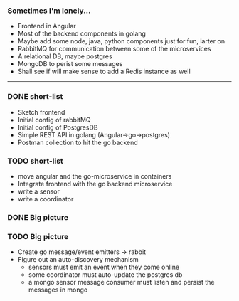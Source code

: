 ### Sometimes I'm lonely...  
- Frontend in Angular 
- Most of the backend components in golang
- Maybe add some node, java, python components just for fun, larter on
- RabbitMQ for communication between some of the microservices
- A relational DB, maybe postgres
- MongoDB to perist some messages
- Shall see if will make sense to add a Redis instance as well

---

### DONE short-list
- Sketch frontend
- Initial config of rabbitMQ
- Initial config of PostgresDB
- Simple REST API in golang (Angular->go->postgres)
- Postman collection to hit the go backend

### TODO short-list
- move angular and the go-microservice in containers
- Integrate frontend with the go backend microservice
- write a sensor
- write a coordinator

### DONE Big picture

### TODO Big picture
- Create go message/event emitters -> rabbit
- Figure out an auto-discovery mechanism
  - sensors must emit an event when they come online
  - some coordinator must auto-update the postgres db
  - a mongo sensor message consumer must listen and persist the messages in mongo
